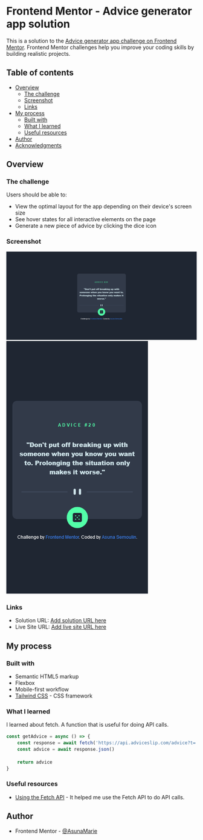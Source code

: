 # Frontend Mentor - Advice generator app solution

This is a solution to the [Advice generator app challenge on Frontend Mentor](https://www.frontendmentor.io/challenges/advice-generator-app-QdUG-13db). Frontend Mentor challenges help you improve your coding skills by building realistic projects.

## Table of contents

- [Overview](#overview)
  - [The challenge](#the-challenge)
  - [Screenshot](#screenshot)
  - [Links](#links)
- [My process](#my-process)
  - [Built with](#built-with)
  - [What I learned](#what-i-learned)
  - [Useful resources](#useful-resources)
- [Author](#author)
- [Acknowledgments](#acknowledgments)

## Overview

### The challenge

Users should be able to:

- View the optimal layout for the app depending on their device's screen size
- See hover states for all interactive elements on the page
- Generate a new piece of advice by clicking the dice icon

### Screenshot

![Desktop](./assets/img/desktop.png)
![Mobile](./assets/img/mobile.png)

### Links

- Solution URL: [Add solution URL here](https://your-solution-url.com)
- Live Site URL: [Add live site URL here](https://your-live-site-url.com)

## My process

### Built with

- Semantic HTML5 markup
- Flexbox
- Mobile-first workflow
- [Tailwind CSS](https://tailwindcss.com/) - CSS framework

### What I learned

I learned about fetch.
A function that is useful for doing API calls.
```js
const getAdvice = async () => {
    const response = await fetch('https://api.adviceslip.com/advice?t=' + Math.random())
    const advice = await response.json()
    
    return advice
}
```

### Useful resources

- [Using the Fetch API](https://developer.mozilla.org/en-US/docs/Web/API/Fetch_API/Using_Fetch) - It helped me use the Fetch API to do API calls.

## Author

- Frontend Mentor - [@AsunaMarie](https://www.frontendmentor.io/profile/AsunaMarie)